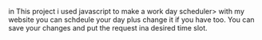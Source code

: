 in This project i used javascript to make a work day scheduler> with my website you can schdeule your day plus change it if you have too. You can save your changes and put the request ina desired time slot.
